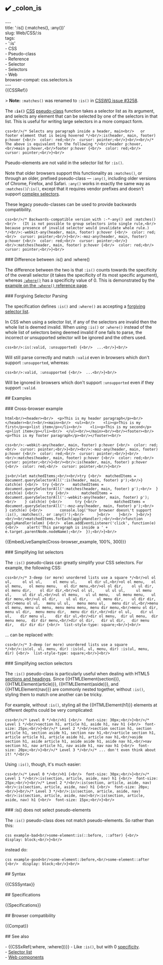 ## ✔️ _colon_is 
 ---<br/>title: ':is() (:matches(), :any())'<br/>slug: Web/CSS/:is<br/>tags:<br/>  - ':is'<br/>  - CSS<br/>  - Pseudo-class<br/>  - Reference<br/>  - Selector<br/>  - Selectors<br/>  - Web<br/>browser-compat: css.selectors.is<br/>---<br/>{{CSSRef}}<br/><br/>> **Note:** `:matches()` was renamed to `:is()` in [CSSWG issue #3258](https://github.com/w3c/csswg-drafts/issues/3258).<br/><br/>The **`:is()`** [CSS](/en-US/docs/Web/CSS) [pseudo-class](/en-US/docs/Web/CSS/Pseudo-classes) function takes a selector list as its argument, and selects any element that can be selected by one of the selectors in that list. This is useful for writing large selectors in a more compact form.<br/><br/>```css<br/>/* Selects any paragraph inside a header, main<br/>   or footer element that is being hovered */<br/>:is(header, main, footer) p:hover {<br/>  color: red;<br/>  cursor: pointer;<br/>}<br/><br/>/* The above is equivalent to the following */<br/>header p:hover,<br/>main p:hover,<br/>footer p:hover {<br/>  color: red;<br/>  cursor: pointer;<br/>}<br/>```<br/><br/>Pseudo-elements are not valid in the selector list for `:is()`.<br/><br/>Note that older browsers support this functionality as `:matches()`, or through an older, prefixed pseudo-class — `:any()`, including older versions of Chrome, Firefox, and Safari. `:any()` works in exactly the same way as `:matches()`/`:is()`, except that it requires vendor prefixes and doesn't support [complex selectors](/en-US/docs/Learn/CSS/Building_blocks/Selectors).<br/><br/>These legacy pseudo-classes can be used to provide backwards compatibility.<br/><br/>```css<br/>/* Backwards-compatible version with :-*-any() and :matches()<br/>   (It is not possible to group selectors into single rule,<br/>   because presence of invalid selector would invalidate whole rule.) */<br/>:-webkit-any(header, main, footer) p:hover {<br/>  color: red;<br/>  cursor: pointer;<br/>}<br/>:-moz-any(header, main, footer) p:hover {<br/>  color: red;<br/>  cursor: pointer;<br/>}<br/>:matches(header, main, footer) p:hover {<br/>  color: red;<br/>  cursor: pointer;<br/>}<br/>```<br/><br/>### Difference between :is() and :where()<br/><br/>The difference between the two is that `:is()` counts towards the specificity of the overall selector (it takes the specificity of its most specific argument), whereas [`:where()`](/en-US/docs/Web/CSS/:where) has a specificity value of 0. This is demonstrated by the [example on the `:where()` reference page](/en-US/docs/Web/CSS/:where#examples).<br/><br/>### Forgiving Selector Parsing<br/><br/>The specification defines `:is()` and `:where()` as accepting a [forgiving selector list](https://drafts.csswg.org/selectors-4/#typedef-forgiving-selector-list).<br/><br/>In CSS when using a selector list, if any of the selectors are invalid then the whole list is deemed invalid. When using `:is()` or `:where()` instead of the whole list of selectors being deemed invalid if one fails to parse, the incorrect or unsupported selector will be ignored and the others used.<br/><br/>```css<br/>:is(:valid, :unsupported) {<br/>  ...<br/>}<br/>```<br/><br/>Will still parse correctly and match `:valid` even in browsers which don't support `:unsupported`, whereas:<br/><br/>```css<br/>:valid, :unsupported {<br/>  ...<br/>}<br/>```<br/><br/>Will be ignored in browsers which don't support `:unsupported` even if they support `:valid`.<br/><br/>## Examples<br/><br/>### Cross-browser example<br/><br/>```html<br/><header><br/>  <p>This is my header paragraph</p><br/></header><br/><br/><main><br/>  <ul><br/>    <li><p>This is my first</p><p>list item</p></li><br/>    <li><p>This is my second</p><p>list item</p></li><br/>  </ul><br/></main><br/><br/><footer><br/>  <p>This is my footer paragraph</p><br/></footer><br/>```<br/><br/>```css<br/>:-webkit-any(header, main, footer) p:hover {<br/>  color: red;<br/>  cursor: pointer;<br/>}<br/><br/>:-moz-any(header, main, footer) p:hover {<br/>  color: red;<br/>  cursor: pointer;<br/>}<br/><br/>:matches(header, main, footer) p:hover {<br/>  color: red;<br/>  cursor: pointer;<br/>}<br/><br/>:is(header, main, footer) p:hover {<br/>  color: red;<br/>  cursor: pointer;<br/>}<br/>```<br/><br/>```js<br/>let matchedItems;<br/><br/>try {<br/>  matchedItems = document.querySelectorAll(':is(header, main, footer) p');<br/>} catch(e) {<br/>  try {<br/>    matchedItems = document.querySelectorAll(':matches(header, main, footer) p');<br/>  } catch(e) {<br/>    try {<br/>      matchedItems = document.querySelectorAll(':-webkit-any(header, main, footer) p');<br/>    } catch(e) {<br/>      try {<br/>        matchedItems = document.querySelectorAll(':-moz-any(header, main, footer) p');<br/>      } catch(e) {<br/>        console.log('Your browser doesn\'t support :is(), :matches(), or :any()');<br/>      }<br/>    }<br/>  }<br/>}<br/><br/>matchedItems.forEach(applyHandler);<br/><br/>function applyHandler(elem) {<br/>  elem.addEventListener('click', function(e) {<br/>    alert('This paragraph is inside a ' + e.target.parentNode.nodeName);<br/>  });<br/>}<br/>```<br/><br/>{{EmbedLiveSample(Cross-browser_example, 100%, 300)}}<br/><br/>### Simplifying list selectors<br/><br/>The `:is()` pseudo-class can greatly simplify your CSS selectors. For example, the following CSS:<br/><br/>```css<br/>/* 3-deep (or more) unordered lists use a square */<br/>ol ol ul,     ol ul ul,     ol menu ul,     ol dir ul,<br/>ol ol menu,   ol ul menu,   ol menu menu,   ol dir menu,<br/>ol ol dir,    ol ul dir,    ol menu dir,    ol dir dir,<br/>ul ol ul,     ul ul ul,     ul menu ul,     ul dir ul,<br/>ul ol menu,   ul ul menu,   ul menu menu,   ul dir menu,<br/>ul ol dir,    ul ul dir,    ul menu dir,    ul dir dir,<br/>menu ol ul,   menu ul ul,   menu menu ul,   menu dir ul,<br/>menu ol menu, menu ul menu, menu menu menu, menu dir menu,<br/>menu ol dir,  menu ul dir,  menu menu dir,  menu dir dir,<br/>dir ol ul,    dir ul ul,    dir menu ul,    dir dir ul,<br/>dir ol menu,  dir ul menu,  dir menu menu,  dir dir menu,<br/>dir ol dir,   dir ul dir,   dir menu dir,   dir dir dir {<br/>  list-style-type: square;<br/>}<br/>```<br/><br/>... can be replaced with:<br/><br/>```css<br/>/* 3-deep (or more) unordered lists use a square */<br/>:is(ol, ul, menu, dir) :is(ol, ul, menu, dir) :is(ul, menu, dir) {<br/>  list-style-type: square;<br/>}<br/>```<br/><br/>### Simplifying section selectors<br/><br/>The `:is()` pseudo-class is particularly useful when dealing with HTML5 [sections and headings](/en-US/docs/Web/HTML/Element/Heading_Elements). Since {{HTMLElement(section)}}, {{HTMLElement(article)}}, {{HTMLElement(aside)}}, and {{HTMLElement(nav)}} are commonly nested together, without `:is()`, styling them to match one another can be tricky.<br/><br/>For example, without `:is()`, styling all the {{HTMLElement(h1)}} elements at different depths could be very complicated:<br/><br/>```css<br/>/* Level 0 */<br/>h1 {<br/>  font-size: 30px;<br/>}<br/>/* Level 1 */<br/>section h1, article h1, aside h1, nav h1 {<br/>  font-size: 25px;<br/>}<br/>/* Level 2 */<br/>section section h1, section article h1, section aside h1, section nav h1,<br/>article section h1, article article h1, article aside h1, article nav h1,<br/>aside section h1, aside article h1, aside aside h1, aside nav h1,<br/>nav section h1, nav article h1, nav aside h1, nav nav h1 {<br/>  font-size: 20px;<br/>}<br/>/* Level 3 */<br/>/* ... don't even think about it! */<br/>```<br/><br/>Using `:is()`, though, it's much easier:<br/><br/>```css<br/>/* Level 0 */<br/>h1 {<br/>  font-size: 30px;<br/>}<br/>/* Level 1 */<br/>:is(section, article, aside, nav) h1 {<br/>  font-size: 25px;<br/>}<br/>/* Level 2 */<br/>:is(section, article, aside, nav)<br/>:is(section, article, aside, nav) h1 {<br/>  font-size: 20px;<br/>}<br/>/* Level 3 */<br/>:is(section, article, aside, nav)<br/>:is(section, article, aside, nav)<br/>:is(section, article, aside, nav) h1 {<br/>  font-size: 15px;<br/>}<br/>```<br/><br/>### :is() does not select pseudo-elements<br/><br/>The `:is()` pseudo-class does not match pseudo-elements. So rather than this:<br/><br/>```css example-bad<br/>some-element:is(::before, ::after) {<br/>  display: block;<br/>}<br/>```<br/><br/>instead do:<br/><br/>```css example-good<br/>some-element::before,<br/>some-element::after {<br/>  display: block;<br/>}<br/>```<br/><br/>## Syntax<br/><br/>{{CSSSyntax}}<br/><br/>## Specifications<br/><br/>{{Specifications}}<br/><br/>## Browser compatibility<br/><br/>{{Compat}}<br/><br/>## See also<br/><br/>- {{CSSxRef(:where, :where())}} - Like `:is()`, but with 0 [specificity](/en-US/docs/Web/CSS/Specificity).<br/>- [Selector list](/en-US/docs/Web/CSS/Selector_list)<br/>- [Web components](/en-US/docs/Web/Web_Components)<br/>